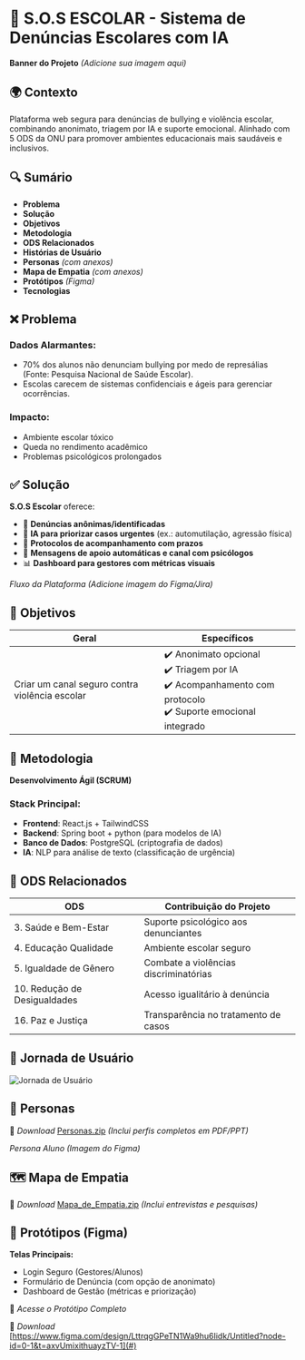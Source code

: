 # 📢 S.O.S ESCOLAR - Sistema de Denúncias Escolares com IA
**Banner do Projeto** *(Adicione sua imagem aqui)*

## 🌍 Contexto
Plataforma web segura para denúncias de bullying e violência escolar, combinando anonimato, triagem por IA e suporte emocional. Alinhado com 5 ODS da ONU para promover ambientes educacionais mais saudáveis e inclusivos.

## 🔍 Sumário
- **Problema**
- **Solução**
- **Objetivos**
- **Metodologia**
- **ODS Relacionados**
- **Histórias de Usuário**
- **Personas** *(com anexos)*
- **Mapa de Empatia** *(com anexos)*
- **Protótipos** *(Figma)*
- **Tecnologias**

## ❌ Problema

### Dados Alarmantes:
- 70% dos alunos não denunciam bullying por medo de represálias (Fonte: Pesquisa Nacional de Saúde Escolar).
- Escolas carecem de sistemas confidenciais e ágeis para gerenciar ocorrências.

### Impacto:
- Ambiente escolar tóxico
- Queda no rendimento acadêmico
- Problemas psicológicos prolongados

## ✅ Solução
**S.O.S Escolar** oferece:
- 📌 **Denúncias anônimas/identificadas**
- 🤖 **IA para priorizar casos urgentes** (ex.: automutilação, agressão física)
- 📄 **Protocolos de acompanhamento com prazos**
- 💬 **Mensagens de apoio automáticas e canal com psicólogos**
- 📊 **Dashboard para gestores com métricas visuais**

*Fluxo da Plataforma* *(Adicione imagem do Figma/Jira)*

## 🎯 Objetivos

| Geral  | Específicos |
|--------|-------------|
| Criar um canal seguro contra violência escolar | ✔️ Anonimato opcional<br>✔️ Triagem por IA<br>✔️ Acompanhamento com protocolo<br>✔️ Suporte emocional integrado |

## 🔧 Metodologia
**Desenvolvimento Ágil (SCRUM)**

### Stack Principal:
- **Frontend**: React.js + TailwindCSS
- **Backend**: Spring boot + python (para modelos de IA)
- **Banco de Dados**: PostgreSQL (criptografia de dados)
- **IA**: NLP para análise de texto (classificação de urgência)

## 🌱 ODS Relacionados
| ODS | Contribuição do Projeto |
|-----|-------------------------|
| 3. Saúde e Bem-Estar | Suporte psicológico aos denunciantes |
| 4. Educação Qualidade | Ambiente escolar seguro |
| 5. Igualdade de Gênero | Combate a violências discriminatórias |
| 10. Redução de Desigualdades | Acesso igualitário à denúncia |
| 16. Paz e Justiça | Transparência no tratamento de casos |

## 👣 Jornada de Usuário

![Jornada de Usuário](./)


## 👥 Personas



📁 *Download* [Personas.zip](#) *(Inclui perfis completos em PDF/PPT)*

*Persona Aluno* *(Imagem do Figma)*

## 🗺️ Mapa de Empatia


📁 *Download* [Mapa_de_Empatia.zip](#) *(Inclui entrevistas e pesquisas)*

## 🎨 Protótipos (Figma)

**Telas Principais:**
- Login Seguro (Gestores/Alunos)
- Formulário de Denúncia (com opção de anonimato)
- Dashboard de Gestão (métricas e priorização)

🔗 *Acesse o Protótipo Completo*

📁 *Download* [https://www.figma.com/design/LttrqgGPeTN1Wa9hu6Iidk/Untitled?node-id=0-1&t=axvUmixithuayzTV-1](#)

